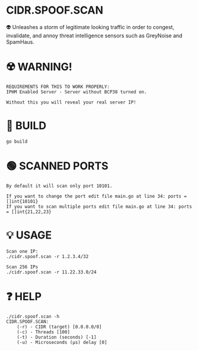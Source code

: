 # CIDR.SPOOF.SCAN
👽 Unleashes a storm of legitimate looking traffic in order to congest, invalidate, and annoy threat intelligence sensors such as GreyNoise and SpamHaus.

# ☢️ WARNING!
```
REQUIREMENTS FOR THIS TO WORK PROPERLY:
IPHM Enabled Server - Server without BCP38 turned on.

Without this you will reveal your real server IP!
```

# 🚧 BUILD
```go build```

# 🟢 SCANNED PORTS
```
By default it will scan only port 10101.

If you want to change the port edit file main.go at line 34: ports = []int{10101}
If you want to scan multiple ports edit file main.go at line 34: ports = []int{21,22,23}
```

# 💡 USAGE
```
Scan one IP:
./cidr.spoof.scan -r 1.2.3.4/32

Scan 256 IPs
./cidr.spoof.scan -r 11.22.33.0/24
```

# ❓ HELP
```
./cidr.spoof.scan -h
CIDR.SPOOF.SCAN:
    (-r) - CIDR (target) [0.0.0.0/0]
    (-c) - Threads [100]
    (-t) - Duration (seconds) [-1]
    (-u) - Microseconds (μs) delay [0]
```
